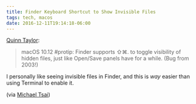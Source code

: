 ```yaml
---
title: Finder Keyboard Shortcut to Show Invisible Files 
tags: tech, macos
date: 2016-12-11T19:14:18-06:00
---
```


[Quinn Taylor](https://twitter.com/thequinntaylor/status/806542646449553408):

> macOS 10.12 #protip: Finder supports ⇧⌘. to toggle visibility of hidden files, just like Open/Save panels have for a while. (Bug from 2003!)

I personally like seeing invisible files in Finder, and this is *way* easier than using Terminal to enable it.

(via [Michael Tsai](http://mjtsai.com/blog/2016/12/07/finder-keyboard-shortcut-to-show-invisible-files/))
